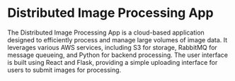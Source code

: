 # Distributed Image Processing App

The Distributed Image Processing App is a cloud-based application designed to efficiently process and manage large volumes of image data. It leverages various   AWS services, including S3 for storage, RabbitMQ for message queueing, and Python for backend processing. The user interface is built using React and Flask, providing a simple uploading interface for users to submit images for processing.
